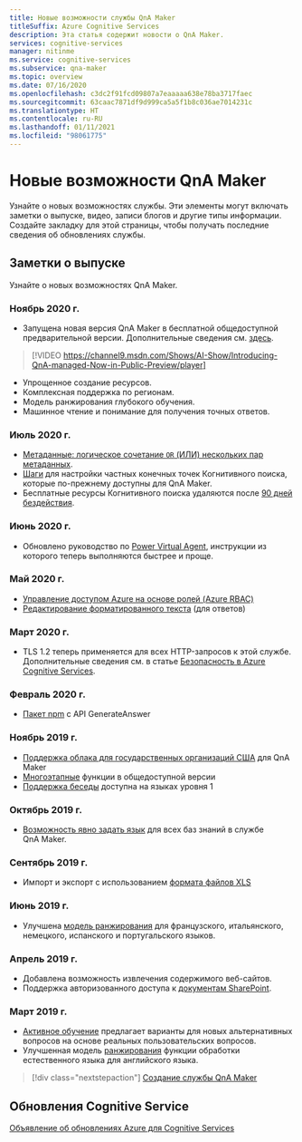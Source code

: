 ```yaml
---
title: Новые возможности службы QnA Maker
titleSuffix: Azure Cognitive Services
description: Эта статья содержит новости о QnA Maker.
services: cognitive-services
manager: nitinme
ms.service: cognitive-services
ms.subservice: qna-maker
ms.topic: overview
ms.date: 07/16/2020
ms.openlocfilehash: c3dc2f91fcd09807a7eaaaaa638e78ba3717faec
ms.sourcegitcommit: 63caac7871df9d999ca5a5f1b8c036ae7014231c
ms.translationtype: HT
ms.contentlocale: ru-RU
ms.lasthandoff: 01/11/2021
ms.locfileid: "98061775"
---
```

# <a name="whats-new-in-qna-maker"></a>Новые возможности QnA Maker

Узнайте о новых возможностях службы. Эти элементы могут включать заметки о выпуске, видео, записи блогов и другие типы информации. Создайте закладку для этой страницы, чтобы получать последние сведения об обновлениях службы.

## <a name="release-notes"></a>Заметки о выпуске

Узнайте о новых возможностях QnA Maker.

### <a name="november-2020"></a>Ноябрь 2020 г.

* Запущена новая версия QnA Maker в бесплатной общедоступной предварительной версии. Дополнительные сведения см. [здесь](https://techcommunity.microsoft.com/t5/azure-ai/introducing-qna-maker-managed-now-in-public-preview/ba-p/1845575).

> [!VIDEO https://channel9.msdn.com/Shows/AI-Show/Introducing-QnA-managed-Now-in-Public-Preview/player]
* Упрощенное создание ресурсов.
* Комплексная поддержка по регионам.
* Модель ранжирования глубокого обучения.
* Машинное чтение и понимание для получения точных ответов.
  
### <a name="july-2020"></a>Июль 2020 г.

* [Метаданные: логическое сочетание `OR` (ИЛИ) нескольких пар метаданных](how-to/metadata-generateanswer-usage.md#logical-or-using-strictfilterscompoundoperationtype-property).
* [Шаги](how-to/set-up-qnamaker-service-azure.md#configuring-cognitive-search-as-a-private-endpoint-inside-a-vnet) для настройки частных конечных точек Когнитивного поиска, которые по-прежнему доступны для QnA Maker.
* Бесплатные ресурсы Когнитивного поиска удаляются после [90 дней бездействия](how-to/set-up-qnamaker-service-azure.md#inactivity-policy-for-free-search-resources).

### <a name="june-2020"></a>Июнь 2020 г.

* Обновлено руководство по [Power Virtual Agent](tutorials/integrate-with-power-virtual-assistant-fallback-topic.md), инструкции из которого теперь выполняются быстрее и проще.

### <a name="may-2020"></a>Май 2020 г.

* [Управление доступом Azure на основе ролей (Azure RBAC)](concepts/role-based-access-control.md)
* [Редактирование форматированного текста](how-to/edit-knowledge-base.md#rich-text-editing-for-answer) (для ответов)

### <a name="march-2020"></a>Март 2020 г.

* TLS 1.2 теперь применяется для всех HTTP-запросов к этой службе. Дополнительные сведения см. в статье [Безопасность в Azure Cognitive Services](../cognitive-services-security.md).

### <a name="february-2020"></a>Февраль 2020 г.

* [Пакет npm](https://www.npmjs.com/package/@azure/cognitiveservices-qnamaker) с API GenerateAnswer

### <a name="november-2019"></a>Ноябрь 2019 г.

* [Поддержка облака для государственных организаций США](../../azure-government/compare-azure-government-global-azure.md#guidance-for-developers) для QnA Maker
* [Многоэтапные](./how-to/multiturn-conversation.md) функции в общедоступной версии
* [Поддержка беседы](./how-to/chit-chat-knowledge-base.md#language-support) доступна на языках уровня 1

### <a name="october-2019"></a>Октябрь 2019 г.

* [Возможность явно задать язык](./index.yml) для всех баз знаний в службе QnA Maker.

### <a name="september-2019"></a>Сентябрь 2019 г.

* Импорт и экспорт с использованием [формата файлов XLS](./index.yml)

### <a name="june-2019"></a>Июнь 2019 г.

* Улучшена [модель ранжирования](concepts/query-knowledge-base.md#ranker-process) для французского, итальянского, немецкого, испанского и португальского языков.

### <a name="april-2019"></a>Апрель 2019 г.

* Добавлена возможность извлечения содержимого веб-сайтов.
* Поддержка авторизованного доступа к [документам SharePoint](how-to/add-sharepoint-datasources.md).

### <a name="march-2019"></a>Март 2019 г.

* [Активное обучение](how-to/improve-knowledge-base.md) предлагает варианты для новых альтернативных вопросов на основе реальных пользовательских вопросов.
* Улучшенная модель [ранжирования](concepts/query-knowledge-base.md#ranker-process) функции обработки естественного языка для английского языка.

> [!div class="nextstepaction"]
> [Создание службы QnA Maker](how-to/set-up-qnamaker-service-azure.md)

## <a name="cognitive-service-updates"></a>Обновления Cognitive Service

[Объявление об обновлениях Azure для Cognitive Services](https://azure.microsoft.com/updates/?product=cognitive-services)
